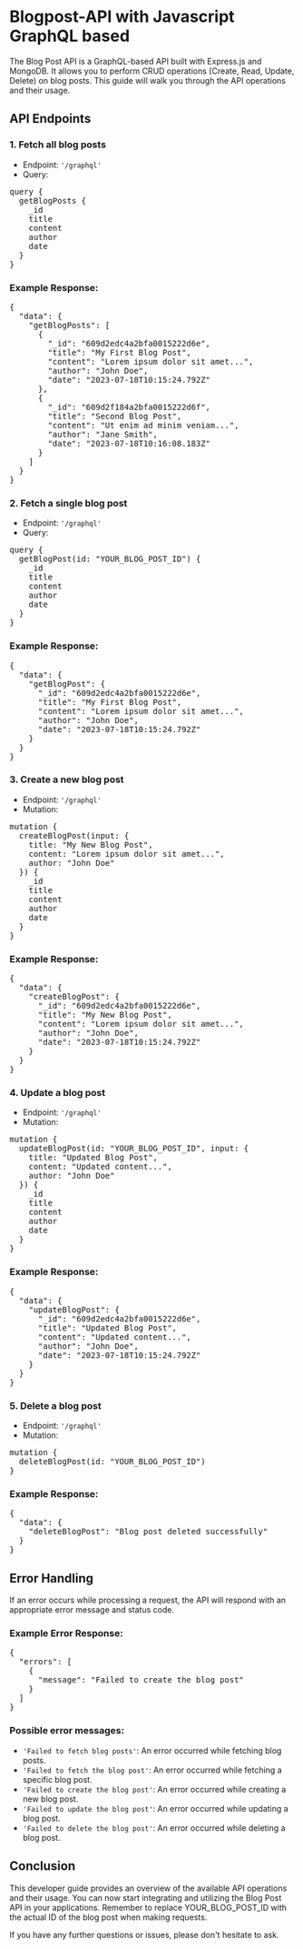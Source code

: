 # Blogpost-API with Javascript GraphQL based

The Blog Post API is a GraphQL-based API built with Express.js and MongoDB. It allows you to perform CRUD operations (Create, Read, Update, Delete) on blog posts. This guide will walk you through the API operations and their usage.

## API Endpoints

### 1. Fetch all blog posts
- Endpoint: `'/graphql'`
- Query: <br>
<pre>
query {
  getBlogPosts {
    _id
    title
    content
    author
    date
  }
}
</pre>

### Example Response:

<pre>
{
  "data": {
    "getBlogPosts": [
      {
        "_id": "609d2edc4a2bfa0015222d6e",
        "title": "My First Blog Post",
        "content": "Lorem ipsum dolor sit amet...",
        "author": "John Doe",
        "date": "2023-07-18T10:15:24.792Z"
      },
      {
        "_id": "609d2f184a2bfa0015222d6f",
        "title": "Second Blog Post",
        "content": "Ut enim ad minim veniam...",
        "author": "Jane Smith",
        "date": "2023-07-18T10:16:08.183Z"
      }
    ]
  }
}
</pre>

### 2. Fetch a single blog post
- Endpoint: `'/graphql'`
- Query:
<pre>
query {
  getBlogPost(id: "YOUR_BLOG_POST_ID") {
    _id
    title
    content
    author
    date
  }
}
</pre>

### Example Response:

<pre>
{
  "data": {
    "getBlogPost": {
      "_id": "609d2edc4a2bfa0015222d6e",
      "title": "My First Blog Post",
      "content": "Lorem ipsum dolor sit amet...",
      "author": "John Doe",
      "date": "2023-07-18T10:15:24.792Z"
    }
  }
}
</pre>

### 3. Create a new blog post
- Endpoint: `'/graphql'`
- Mutation:
<pre>
mutation {
  createBlogPost(input: {
    title: "My New Blog Post",
    content: "Lorem ipsum dolor sit amet...",
    author: "John Doe"
  }) {
    _id
    title
    content
    author
    date
  }
}
</pre>

### Example Response:

<pre>
{
  "data": {
    "createBlogPost": {
      "_id": "609d2edc4a2bfa0015222d6e",
      "title": "My New Blog Post",
      "content": "Lorem ipsum dolor sit amet...",
      "author": "John Doe",
      "date": "2023-07-18T10:15:24.792Z"
    }
  }
}
</pre>

### 4. Update a blog post
- Endpoint: `'/graphql'`
- Mutation:
<pre>
mutation {
  updateBlogPost(id: "YOUR_BLOG_POST_ID", input: {
    title: "Updated Blog Post",
    content: "Updated content...",
    author: "John Doe"
  }) {
    _id
    title
    content
    author
    date
  }
}
</pre>

### Example Response:

<pre>
{
  "data": {
    "updateBlogPost": {
      "_id": "609d2edc4a2bfa0015222d6e",
      "title": "Updated Blog Post",
      "content": "Updated content...",
      "author": "John Doe",
      "date": "2023-07-18T10:15:24.792Z"
    }
  }
}
</pre>

### 5. Delete a blog post
- Endpoint: `'/graphql'`
- Mutation:
<pre>
mutation {
  deleteBlogPost(id: "YOUR_BLOG_POST_ID")
}
</pre>

### Example Response:

<pre>
{
  "data": {
    "deleteBlogPost": "Blog post deleted successfully"
  }
}
</pre>


## Error Handling

If an error occurs while processing a request, the API will respond with an appropriate error message and status code.

### Example Error Response:
<pre>
{
  "errors": [
    {
      "message": "Failed to create the blog post"
    }
  ]
}
</pre>

### Possible error messages:

- `'Failed to fetch blog posts'`: An error occurred while fetching blog posts.
- `'Failed to fetch the blog post'`: An error occurred while fetching a specific blog post.
- `'Failed to create the blog post'`: An error occurred while creating a new blog post.
- `'Failed to update the blog post'`: An error occurred while updating a blog post.
- `'Failed to delete the blog post'`: An error occurred while deleting a blog post.

## Conclusion

This developer guide provides an overview of the available API operations and their usage. You can now start integrating and utilizing the Blog Post API in your applications. Remember to replace YOUR_BLOG_POST_ID with the actual ID of the blog post when making requests.

If you have any further questions or issues, please don't hesitate to ask.